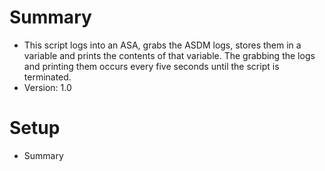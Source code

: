 Summary
===
* This script logs into an ASA, grabs the ASDM logs, stores them in a variable and prints the contents of that variable. The grabbing the logs and printing them occurs every five seconds until the script is terminated.
* Version: 1.0

Setup
====
* Summary
